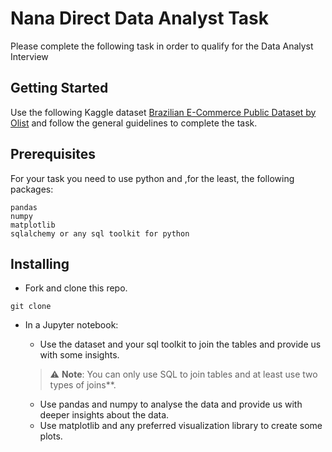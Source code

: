 # Nana Direct Data Analyst Task

Please complete the following task in order to qualify for the Data Analyst Interview

## Getting Started

Use the following Kaggle dataset [Brazilian E-Commerce Public Dataset by Olist](https://www.kaggle.com/olistbr/brazilian-ecommerce) and follow the general guidelines to complete the task.

## Prerequisites

For your task you need to use python and ,for the least, the following packages:

```
pandas
numpy 
matplotlib
sqlalchemy or any sql toolkit for python 
```

## Installing

* Fork and clone this repo.
```shell
git clone 
```

* In a Jupyter notebook:
    - Use the dataset and your sql toolkit to join the tables and provide us with some insights.

    > ⚠ **Note**: You can only use SQL to join tables and at least use two types of joins**.

    - Use pandas and numpy to analyse the data and provide us with deeper insights about the data.
    - Use matplotlib and any preferred visualization library to create some plots. 

